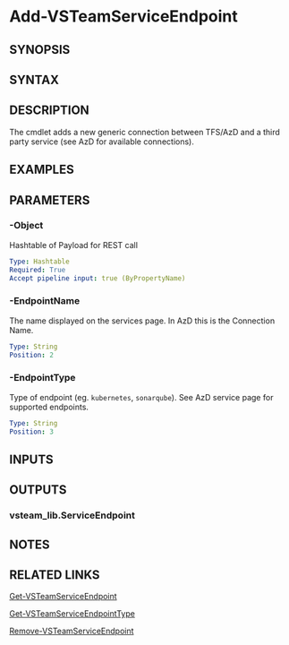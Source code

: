 <!-- #include "./common/header.md" -->

# Add-VSTeamServiceEndpoint

## SYNOPSIS

<!-- #include "./synopsis/Add-VSTeamServiceEndpoint.md" -->

## SYNTAX

## DESCRIPTION

The cmdlet adds a new generic connection between TFS/AzD and a third party service (see AzD for available connections).

## EXAMPLES

## PARAMETERS

### -Object

Hashtable of Payload for REST call

```yaml
Type: Hashtable
Required: True
Accept pipeline input: true (ByPropertyName)
```

### -EndpointName

The name displayed on the services page. In AzD this is the Connection Name.

```yaml
Type: String
Position: 2
```

### -EndpointType

Type of endpoint (eg. `kubernetes`, `sonarqube`). See AzD service page for supported endpoints.

```yaml
Type: String
Position: 3
```

<!-- #include "./params/projectName.md" -->

## INPUTS

## OUTPUTS

### vsteam_lib.ServiceEndpoint

## NOTES

<!-- #include "./common/prerequisites.md" -->

## RELATED LINKS

<!-- #include "./common/related.md" -->

[Get-VSTeamServiceEndpoint](Get-VSTeamServiceEndpoint.md)

[Get-VSTeamServiceEndpointType](Get-VSTeamServiceEndpointType.md)

[Remove-VSTeamServiceEndpoint](Remove-VSTeamServiceEndpoint.md)
